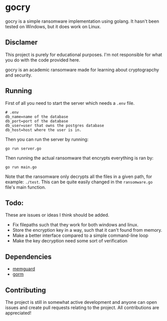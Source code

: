 # gocry

gocry is a simple ransomware implementation using golang. It hasn't been tested on Windows, but it does work on Linux.

## Disclamer

This project is purely for educational purposes. I'm not responsible for what you do with the code provided here.

gocry is an academic ransomware made for learning about cryptograpchy and security.

## Running

First of all you need to start the server which needs a `.env` file.

```
# .env
db_name=name of the database
db_port=port of the database
db_user=user that owns the postgres database
db_host=host where the user is in.
```

Then you can run the server by running:

```
go run server.go
```

Then running the actual ransomware that encrypts everything is ran by:

```
go run main.go
```

Note that the ransomware only decrypts all the files in a given path, for example: `./test`. This can be quite easily changed in the `ransomware.go` file's main function.

## Todo:

These are issues or ideas I think should be added.

- Fix filepaths such that they work for both windows and linux.
- Store the encryption key in a way, such that it can't found from memory.
- Make a better interface compared to a simple command-line loop
- Make the key decryption need some sort of verification

## Dependencies

- [memguard](https://github.com/awnumar/memguard)
- [gorm](https://gorm.io/)

## Contributing

The project is still in somewhat active development and anyone can open issues and create pull requests relating to the project. All contributions are appreciated!
